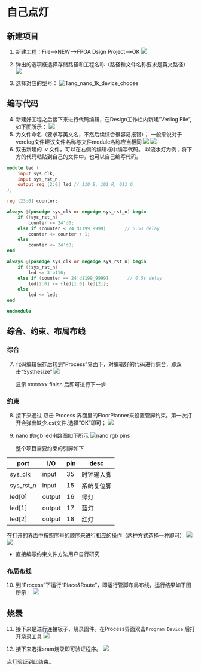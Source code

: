 # 自己点灯

## 新建项目
1. 新建工程：File-->NEW-->FPGA Dsign Project-->OK
    ![](./../../assets/LED-1.png)

2. 弹出的选项框选择存储路径和工程名称（路径和文件名称要求是英文路径）
    ![](./../../assets/LED-2.png)

3. 选择对应的型号：
    ![Tang_nano_1k_device_choose](./assets/Nano_device_choose.png)
    
## 编写代码

4. 新建好工程之后接下来进行代码编辑，在Design工作栏内新建“Verilog File”,如下图所示：
    ![](./../../assets/LED-5.png)
5. 为文件命名（要求写英文名，不然后续综合很容易报错）；
   一般来说对于verolog文件建议文件名称与文件module名称应当相同
    ![](./../../assets/LED-6.png)
    ![](./../../assets/LED-7.png)
6. 双击新建的 .v 文件，可以在右侧的编辑框中编写代码。
以流水灯为例；将下方的代码粘贴到自己的文件中，也可以自己编写代码。

```verilog
module led (
    input sys_clk,
    input sys_rst_n,
    output reg [2:0] led // 110 B, 101 R, 011 G
);

reg [23:0] counter;

always @(posedge sys_clk or negedge sys_rst_n) begin
    if (!sys_rst_n)
        counter <= 24'd0;
    else if (counter < 24'd1199_9999)       // 0.5s delay
        counter <= counter + 1;
    else
        counter <= 24'd0;
end

always @(posedge sys_clk or negedge sys_rst_n) begin
    if (!sys_rst_n)
        led <= 3'b110;
    else if (counter == 24'd1199_9999)       // 0.5s delay
        led[2:0] <= {led[1:0],led[2]};
    else
        led <= led;
end

endmodule

 ```
## 综合、约束、布局布线
### 综合
7. 代码编辑保存后转到“Process”界面下，对编辑好的代码进行综合，即双击“Systhesize”
    ![](./../../../Tang-Nano-9K/nano_9k/nano_9k_synthsize.png)
        
    显示 xxxxxxx finish 后即可进行下一步

### 约束
8.  接下来通过  双击 Process 界面里的FloorPlanner来设置管脚约束。第一次打开会弹出缺少.cst文件.选择“OK”即可；
    ![](./../../assets/LED-9.png)

9. nano 的rgb led电路图如下所示
    ![](./assets/nano_led_pins.png "nano rgb pins")

    整个项目需要约束的引脚如下

| port      | I/O    | pin | desc       |
| --------- | ------ | --- | ---------- |
| sys_clk   | input  | 35  | 时钟输入脚  |
| sys_rst_n | input  | 15  | 系统复位脚  |
| led[0]    | output | 16  | 绿灯       |
| led[1]    | output | 17  | 蓝灯       |
| led[2]    | output | 18  | 红灯       |


在打开的界面中按照序号的顺序来进行相应的操作（两种方式选择一种即可）
![](./assets/pin_constrain_1.png)
![](./assets/pin_constrain_2.png)

- 直接编写约束文件方法用户自行研究

### 布局布线

10. 到“Process”下运行“Place&Route”，即运行管脚布局布线，运行结果如下图所示：
    ![](./assets/RGB_LED_Place&Route.png)
    
## 烧录

11. 接下来是进行连接板子，烧录固件。在Process界面双击`Program Device` 后打开烧录工具
    ![](./assets/Open_Programmer.png)

12. 接下来选择sram烧录即可验证程序。
    ![](./assets/Success_led.png)
    

点灯验证到此结束。

